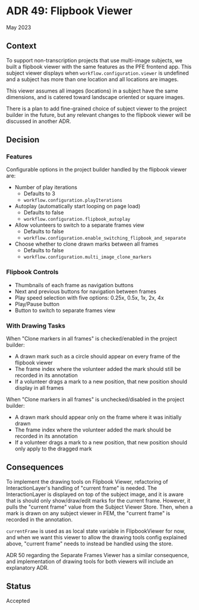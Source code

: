 # ADR 49: Flipbook Viewer

May 2023


## Context

To support non-transcription projects that use multi-image subjects, we built a flipbook viewer with the same features as the PFE frontend app. This subject viewer displays when `workflow.configuration.viewer` is undefined and a subject has more than one location and all locations are images.

This viewer assumes all images (locations) in a subject have the same dimensions, and is catered toward landscape oriented or square images.

There is a plan to add fine-grained choice of subject viewer to the project builder in the future, but any relevant changes to the flipbook viewer will be discussed in another ADR.


## Decision

### Features

Configurable options in the project builder handled by the flipbook viewer are:
- Number of play iterations
    - Defaults to 3
    - `workflow.configuration.playIterations`
- Autoplay (automatically start looping on page load)
    - Defaults to false
    - `workflow.configuration.flipbook_autoplay`
- Allow volunteers to switch to a separate frames view
    - Defaults to false
    - `workflow.configuration.enable_switching_flipbook_and_separate`
- Choose whether to clone drawn marks between all frames
    - Defaults to false
    - `workflow.configuration.multi_image_clone_markers`

### Flipbook Controls

- Thumbnails of each frame as navigation buttons
- Next and previous buttons for navigation between frames
- Play speed selection with five options: 0.25x, 0.5x, 1x, 2x, 4x
- Play/Pause button
- Button to switch to separate frames view

### With Drawing Tasks

When "Clone markers in all frames" is checked/enabled in the project builder:
- A drawn mark such as a circle should appear on every frame of the flipbook viewer
- The frame index where the volunteer added the mark should still be recorded in its annotation
- If a volunteer drags a mark to a new position, that new position should display in all frames

When "Clone markers in all frames" is unchecked/disabled in the project builder:
- A drawn mark should appear only on the frame where it was initially drawn
- The frame index where the volunteer added the mark should be recorded in its annotation
- If a volunteer drags a mark to a new position, that new position should only apply to the dragged mark

## Consequences

To implement the drawing tools on Flipbook Viewer, refactoring of InteractionLayer's handling of "current frame" is needed. The InteractionLayer is displayed on top of the subject image, and it is aware that is should only show/draw/edit marks for the current frame. However, it pulls the "current frame" value from the Subject Viewer Store. Then, when a mark is drawn on any subject viewer in FEM, the "current frame" is recorded in the annotation.

`currentFrame` is used as as local state variable in FlipbookViewer for now, and when we want this viewer to allow the drawing tools config explained above, "current frame" needs to instead be handled using the store.

ADR 50 regarding the Separate Frames Viewer has a similar consequence, and implementation of drawing tools for both viewers will include an explanatory ADR.

## Status
Accepted
